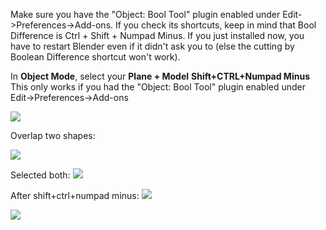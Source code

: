 Make sure you have the "Object: Bool Tool" plugin enabled under Edit->Preferences->Add-ons. If you check its shortcuts, keep in mind that Bool Difference is Ctrl + Shift + Numpad Minus. If you just installed now, you have to restart Blender even if it didn't ask you to (else the cutting by Boolean Difference shortcut won't work).

In **Object Mode**, select your **Plane + Model**
**Shift+CTRL+Numpad Minus**
This only works if you had the "Object: Bool Tool" plugin enabled under Edit->Preferences->Add-ons


![](https://i.imgur.com/K9yWfWb.png)

Overlap two shapes:

![](https://i.imgur.com/hQHx8zP.png)

Selected both:
![](https://i.imgur.com/zv87ubw.png)

After shift+ctrl+numpad minus:
![](https://i.imgur.com/pcDgLJt.png)

![](https://i.imgur.com/vegylTt.png)
